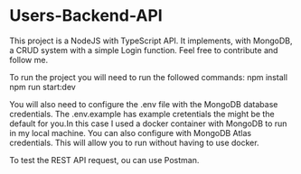 # Users-Backend-API
This project is a NodeJS with TypeScript API. It implements, with MongoDB, a CRUD system with a simple Login function. Feel free to contribute and follow me.

To run the project you will need to run the followed commands:
npm install
npm run start:dev

You will also need to configure the .env file with the MongoDB database credentials. 
The .env.example has example cretentials the might be the default for you.In this case I used a docker container with MongoDB to run in my local machine.
You can also configure with MongoDB Atlas credentials. This will allow you to run without having to use docker.

To test the REST API request, ou can use Postman.

